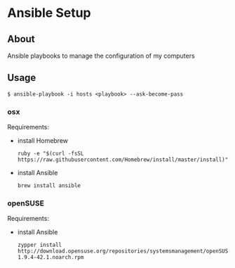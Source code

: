# Ansible Setup

## About
Ansible playbooks to manage the configuration of my computers

## Usage
```
$ ansible-playbook -i hosts <playbook> --ask-become-pass
```

### osx
Requirements:
- install Homebrew
    ```
    ruby -e "$(curl -fsSL https://raw.githubusercontent.com/Homebrew/install/master/install)"
    ```
- install Ansible
    ```
    brew install ansible
    ```
### openSUSE
Requirements:
- install Ansible
  ```
  zypper install http://download.opensuse.org/repositories/systemsmanagement/openSUSE_13.1/noarch/ansible-1.9.4-42.1.noarch.rpm
  ```
